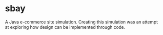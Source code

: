 # sbay
A Java e-commerce site simulation. Creating this simulation was an attempt at exploring how design can be implemented through code. 
